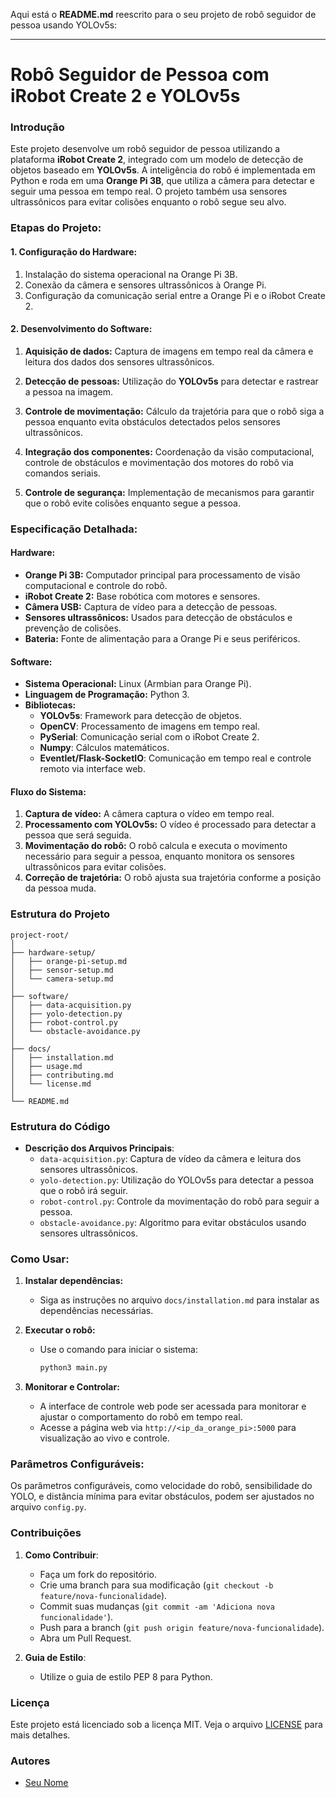 Aqui está o **README.md** reescrito para o seu projeto de robô seguidor de pessoa usando YOLOv5s:

---

# Robô Seguidor de Pessoa com iRobot Create 2 e YOLOv5s

### Introdução
Este projeto desenvolve um robô seguidor de pessoa utilizando a plataforma **iRobot Create 2**, integrado com um modelo de detecção de objetos baseado em **YOLOv5s**. A inteligência do robô é implementada em Python e roda em uma **Orange Pi 3B**, que utiliza a câmera para detectar e seguir uma pessoa em tempo real. O projeto também usa sensores ultrassônicos para evitar colisões enquanto o robô segue seu alvo.

### Etapas do Projeto:

#### 1. Configuração do Hardware:

1. Instalação do sistema operacional na Orange Pi 3B.
2. Conexão da câmera e sensores ultrassônicos à Orange Pi.
3. Configuração da comunicação serial entre a Orange Pi e o iRobot Create 2.

#### 2. Desenvolvimento do Software:

1. **Aquisição de dados:** Captura de imagens em tempo real da câmera e leitura dos dados dos sensores ultrassônicos.
   
2. **Detecção de pessoas:** Utilização do **YOLOv5s** para detectar e rastrear a pessoa na imagem.
   
3. **Controle de movimentação:** Cálculo da trajetória para que o robô siga a pessoa enquanto evita obstáculos detectados pelos sensores ultrassônicos.

4. **Integração dos componentes:** Coordenação da visão computacional, controle de obstáculos e movimentação dos motores do robô via comandos seriais.

5. **Controle de segurança:** Implementação de mecanismos para garantir que o robô evite colisões enquanto segue a pessoa.

### Especificação Detalhada:

#### Hardware:

- **Orange Pi 3B:** Computador principal para processamento de visão computacional e controle do robô.
- **iRobot Create 2:** Base robótica com motores e sensores.
- **Câmera USB:** Captura de vídeo para a detecção de pessoas.
- **Sensores ultrassônicos:** Usados para detecção de obstáculos e prevenção de colisões.
- **Bateria:** Fonte de alimentação para a Orange Pi e seus periféricos.

#### Software:

- **Sistema Operacional:** Linux (Armbian para Orange Pi).
- **Linguagem de Programação:** Python 3.
- **Bibliotecas:**
  - **YOLOv5s**: Framework para detecção de objetos.
  - **OpenCV**: Processamento de imagens em tempo real.
  - **PySerial**: Comunicação serial com o iRobot Create 2.
  - **Numpy**: Cálculos matemáticos.
  - **Eventlet/Flask-SocketIO**: Comunicação em tempo real e controle remoto via interface web.
  
#### Fluxo do Sistema:

1. **Captura de vídeo:** A câmera captura o vídeo em tempo real.
2. **Processamento com YOLOv5s:** O vídeo é processado para detectar a pessoa que será seguida.
3. **Movimentação do robô:** O robô calcula e executa o movimento necessário para seguir a pessoa, enquanto monitora os sensores ultrassônicos para evitar colisões.
4. **Correção de trajetória:** O robô ajusta sua trajetória conforme a posição da pessoa muda.

### Estrutura do Projeto

```
project-root/
│
├── hardware-setup/
│   ├── orange-pi-setup.md
│   ├── sensor-setup.md
│   └── camera-setup.md
│
├── software/
│   ├── data-acquisition.py
│   ├── yolo-detection.py
│   ├── robot-control.py
│   └── obstacle-avoidance.py
│
├── docs/
│   ├── installation.md
│   ├── usage.md
│   ├── contributing.md
│   └── license.md
│
└── README.md
```

### Estrutura do Código

- **Descrição dos Arquivos Principais**:
  - `data-acquisition.py`: Captura de vídeo da câmera e leitura dos sensores ultrassônicos.
  - `yolo-detection.py`: Utilização do YOLOv5s para detectar a pessoa que o robô irá seguir.
  - `robot-control.py`: Controle da movimentação do robô para seguir a pessoa.
  - `obstacle-avoidance.py`: Algoritmo para evitar obstáculos usando sensores ultrassônicos.

### Como Usar:

1. **Instalar dependências:**
   - Siga as instruções no arquivo `docs/installation.md` para instalar as dependências necessárias.
   
2. **Executar o robô:**
   - Use o comando para iniciar o sistema:
     ```bash
     python3 main.py
     ```

3. **Monitorar e Controlar:**
   - A interface de controle web pode ser acessada para monitorar e ajustar o comportamento do robô em tempo real.
   - Acesse a página web via `http://<ip_da_orange_pi>:5000` para visualização ao vivo e controle.

### Parâmetros Configuráveis:

Os parâmetros configuráveis, como velocidade do robô, sensibilidade do YOLO, e distância mínima para evitar obstáculos, podem ser ajustados no arquivo `config.py`.

### Contribuições

1. **Como Contribuir**:
   - Faça um fork do repositório.
   - Crie uma branch para sua modificação (`git checkout -b feature/nova-funcionalidade`).
   - Commit suas mudanças (`git commit -am 'Adiciona nova funcionalidade'`).
   - Push para a branch (`git push origin feature/nova-funcionalidade`).
   - Abra um Pull Request.

2. **Guia de Estilo**:
   - Utilize o guia de estilo PEP 8 para Python.

### Licença

Este projeto está licenciado sob a licença MIT. Veja o arquivo [LICENSE](LICENSE) para mais detalhes.

### Autores

- [Seu Nome](https://github.com/DelioMg)
